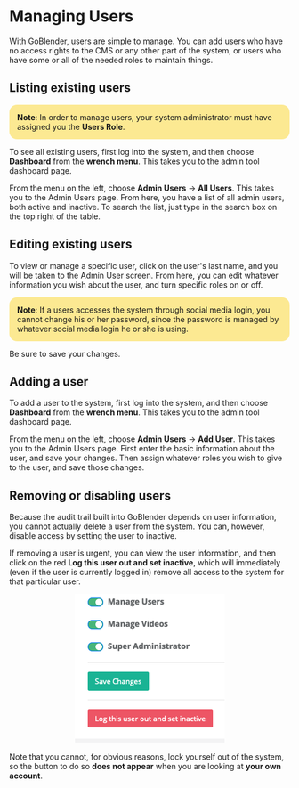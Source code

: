 # Managing Users

With GoBlender, users are simple to manage. You can add users who have no access rights to the CMS or any other part of the system, or users who have some or all of the needed roles to maintain things.


## Listing existing users

<div style="background: #fce992; padding: 1em; border-radius: 1em; text-align: left; font-weight: normal;">
    <b>Note</b>: In order to manage users, your system administrator must have assigned you the <strong>Users Role</strong>.
</div>

To see all existing users, first log into the system, and then choose **Dashboard** from the **wrench menu**. This takes you to the admin tool dashboard page.

From the menu on the left, choose **Admin Users** -> **All Users**. This takes you to the Admin Users page. From here, you have a list of all admin users, both active and inactive. To search the list, just type
in the search box on the top right of the table.

## Editing existing users

To view or manage a specific user, click on the user's last name, and you will be taken to the Admin User screen. From here, you can edit whatever information you wish about the user, and turn specific roles on or off.

<div style="background: #fce992; padding: 1em; border-radius: 1em; text-align: left; font-weight: normal;">
    <b>Note</b>: If a users accesses the system through social media login, you cannot change his or her password, since the password is managed by whatever social media login he or she is using.
</div>

Be sure to save your changes.



## Adding a user

To add a user to the system, first log into the system, and then choose **Dashboard** from the **wrench menu**. This takes you to the admin tool dashboard page.

From the menu on the left, choose **Admin Users** -> **Add User**. This takes you to the Admin Users page.  First enter the basic information about the user, and save your changes. Then assign whatever roles
you wish to give to the user, and save those changes.


## Removing or disabling users

Because the audit trail built into GoBlender depends on user information, you cannot actually delete a user from the system. You can, however, disable access by setting the user to inactive.

If removing a user is urgent, you can view the user information, and then click on the red **Log this user out and set inactive**, which will immediately (even if the user is currently logged in) remove all
access to the system for that particular user.

<p align="center">
    <img width="269" height="267" src="/images/lock-user-out.png">
</p>


Note that you cannot, for obvious reasons, lock yourself out of the system, so the button to do so **does not appear** when you are looking at **your own account**.
